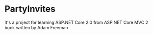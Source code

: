 # PartyInvites
It's a project for learning ASP.NET Core 2.0 from ASP.NET Core MVC 2 book written by Adam Freeman
